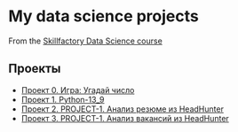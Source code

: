 # My data science projects
From the [Skillfactory Data Science course](https://skillfactory.ru/data-scientist)

## Проекты

* [Проект 0. Игра: Угадай число](https://github.com/mrji1385/IDE_1/tree/main/project_0)
* [Проект 1. Python-13_9](https://github.com/mrji1385/IDE_1/tree/main/project_1)
* [Проект 2. PROJECT-1. Анализ резюме из HeadHunter](https://github.com/mrji1385/IDE_1/tree/main/project_2)
* [Проект 3. PROJECT-1. Анализ вакансий из HeadHunter](https://github.com/mrji1385/IDE_1/tree/main/project_3)